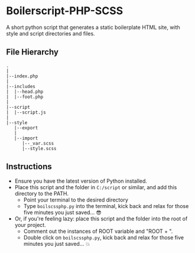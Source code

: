 # Boilerscript-PHP-SCSS
A short python script that generates a static boilerplate HTML site, with style and script directories and files.

## File Hierarchy

```
.
|
|--index.php
|
|--includes
|  |--head.php
|  |--foot.php
|
|--script
|  |--script.js
|
|--style
   |--export
   |
   |--import
      |--_var.scss
      |--style.scss
```

## Instructions
- Ensure you have the latest version of Python installed.
- Place this script and the folder in `C:/script` or similar, and add this directory to the PATH.
  - Point your terminal to the desired directory
  - Type `boilscssphp.py` into the terminal, kick back and relax for those five minutes you just saved... :sunglasses:
- Or, if you're feeling lazy: place this script and the folder into the root of your project.
  - Comment out the instances of ROOT variable and "ROOT + ".
  - Double click on `boilscssphp.py`, kick back and relax for those five minutes you just saved... :boom:
